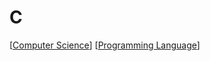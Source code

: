 # C

[[Computer Science]] [[Programming Language]]

[//begin]: # "Autogenerated link references for markdown compatibility"
[Computer Science]: computer-science "Computer Science"
[Programming Language]: programming-language "Programming Language"
[//end]: # "Autogenerated link references"